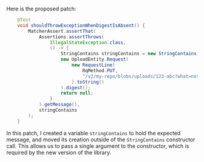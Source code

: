 Here is the proposed patch:
```java
    @Test
    void shouldThrowExceptionWhenDigestIsAbsent() {
        MatcherAssert.assertThat(
            Assertions.assertThrows(
                IllegalStateException.class,
                () -> {
                    StringContains stringContains = new StringContains("Unexpected query");
                    new UploadEntity.Request(
                        new RequestLine(
                            RqMethod.PUT,
                            "/v2/my-repo/blobs/uploads/123-abc?what=nothing"
                        ).toString()
                    ).digest();
                    return null;
                }
            ).getMessage(),
            stringContains
        );
    }
```
In this patch, I created a variable `stringContains` to hold the expected message, and moved its creation outside of the `StringContains` constructor call. This allows us to pass a single argument to the constructor, which is required by the new version of the library.